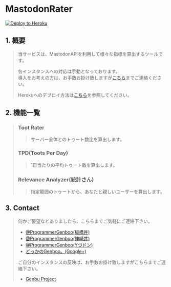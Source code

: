 # MastodonRater

[![Deploy to Heroku](https://www.herokucdn.com/deploy/button.svg)](https://heroku.com/deploy)

## 1. 概要
> 当サービスは、MastodonAPIを利用して様々な指標を算出するツールです。
> 
> 各インスタンスへの対応は手動となっております。
> <Br />
> 導入をお考えの方は、お手数お掛け致しますが[こちら](mailto:genbuproject@gmail.com)までご連絡ください。
> 
> Herokuへのデプロイ方法は[こちら](https://github.com/GenbuProject/MastodonRater/blob/master/DeployToHeroku.md)を参照してください。

## 2. 機能一覧
> ### Toot Rater
>> サーバー全体とのトゥート数比を算出します。
> 
> ### TPD(Toots Per Day)
>> 1日当たりの平均トゥート数を算出します。
> 
> ### Relevance Analyzer(統計さん)
>> 指定範囲のトゥートから、あなたと親しいユーザーを算出します。

## 3. Contact
> 何かご要望などありましたら、こちらまでご気軽にご連絡下さい。
> * [@ProgrammerGenboo(板橋丼)](https://itabashi.0j0.jp/@ProgrammerGenboo)
> * [@ProgrammerGenboo(神崎丼)](https://knzk.me/@ProgrammerGenboo)
> * [@ProgrammerGenboo(Yづドン)](https://mstdn.y-zu.org/@ProgrammerGenboo)
> * [どっかのGenboo。(Google+)](https://plus.google.com/106666684430101995501)
> 
> ご自分のインスタンスの反映は、お手数お掛け致しますがこちらまでご連絡下さい。
> * [Genbu Project](mailto:genbuproject@gmail.com)